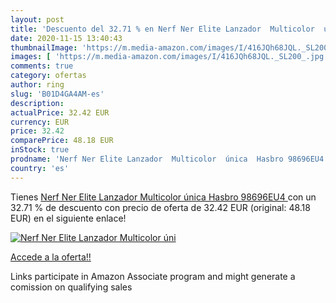 ```yaml
---
layout: post
title: 'Descuento del 32.71 % en Nerf Ner Elite Lanzador  Multicolor  úni'
date: 2020-11-15 13:40:43
thumbnailImage: 'https://m.media-amazon.com/images/I/416JQh68JQL._SL200_.jpg'
images: [ 'https://m.media-amazon.com/images/I/416JQh68JQL._SL200_.jpg' ]
comments: true
category: ofertas
author: ring
slug: 'B01D4GA4AM-es'
description:
actualPrice: 32.42 EUR
currency: EUR
price: 32.42
comparePrice: 48.18 EUR
inStock: true
prodname: 'Nerf Ner Elite Lanzador  Multicolor  única  Hasbro 98696EU4 '
country: 'es'
---
```


Tienes [Nerf Ner Elite Lanzador  Multicolor  única  Hasbro 98696EU4 ](https://www.amazon.es/dp/B01D4GA4AM/?tag=tolees-21) con un 32.71 % de descuento con precio de oferta de 32.42 EUR (original: 48.18 EUR) en el siguiente enlace!

[![Nerf Ner Elite Lanzador  Multicolor  úni](https://m.media-amazon.com/images/I/416JQh68JQL._SL200_.jpg)](https://www.amazon.es/dp/B01D4GA4AM/?tag=tolees-21)

[Accede a la oferta!!](https://www.amazon.es/dp/B01D4GA4AM/?tag=tolees-21)

Links participate in Amazon Associate program and might generate a comission on qualifying sales


